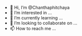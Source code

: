 - 👋 Hi, I’m @Chanthaphitchaya
- 👀 I’m interested in ...
- 🌱 I’m currently learning ...
- 💞️ I’m looking to collaborate on ...
- 📫 How to reach me ...

<!---
Chanthaphitchaya/Chanthaphitchaya is a ✨ special ✨ repository because its `README.md` (this file) appears on your GitHub profile.
You can click the Preview link to take a look at your changes.
--->
